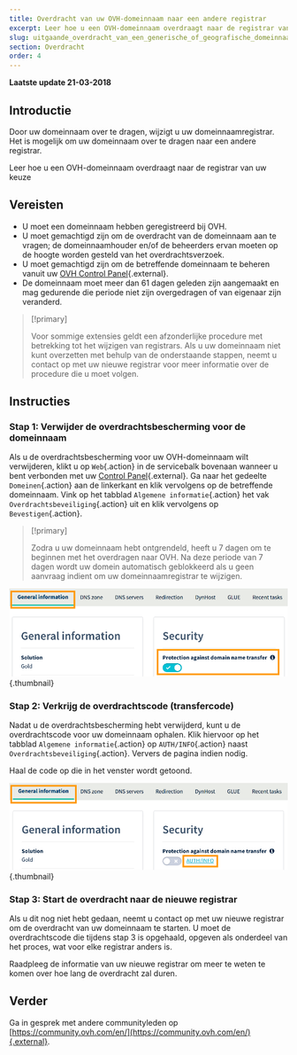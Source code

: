 ```yaml
---
title: Overdracht van uw OVH-domeinnaam naar een andere registrar
excerpt: Leer hoe u een OVH-domeinnaam overdraagt naar de registrar van uw keuze
slug: uitgaande_overdracht_van_een_generische_of_geografische_domeinnaam
section: Overdracht
order: 4
---
```


**Laatste update 21-03-2018**

## Introductie

Door uw domeinnaam over te dragen, wijzigt u uw domeinnaamregistrar. Het is mogelijk om uw domeinnaam over te dragen naar een andere registrar.

Leer hoe u een OVH-domeinnaam overdraagt naar de registrar van uw keuze

## Vereisten
- U moet een domeinnaam hebben geregistreerd bij OVH.
- U moet gemachtigd zijn om de overdracht van de domeinnaam aan te vragen; de domeinnaamhouder en/of de beheerders ervan moeten op de hoogte worden gesteld van het overdrachtsverzoek.
- U moet gemachtigd zijn om de betreffende domeinnaam te beheren vanuit uw [OVH Control Panel](https://www.ovh.com/auth/?action=gotomanager){.external}.
- De domeinnaam moet meer dan 61 dagen geleden zijn aangemaakt en mag gedurende die periode niet zijn overgedragen of van eigenaar zijn veranderd.

> [!primary]
>
> Voor sommige extensies geldt een afzonderlijke procedure met betrekking tot het wijzigen van registrars. Als u uw domeinnaam niet kunt overzetten met behulp van de onderstaande stappen, neemt u contact op met uw nieuwe registrar voor meer informatie over de procedure die u moet volgen.
>

## Instructies

### Stap 1: Verwijder de overdrachtsbescherming voor de domeinnaam

Als u de overdrachtsbescherming voor uw OVH-domeinnaam wilt verwijderen, klikt u op `Web`{.action} in de servicebalk bovenaan wanneer u bent verbonden met uw [Control Panel](https://www.ovh.com/auth/?action=gotomanager){.external}. Ga naar het gedeelte `Domeinen`{.action} aan de linkerkant en klik vervolgens op de betreffende domeinnaam. Vink op het tabblad `Algemene informatie`{.action} het vak `Overdrachtsbeveiliging`{.action} uit en klik vervolgens op `Bevestigen`{.action}.

> [!primary]
>
> Zodra u uw domeinnaam hebt ontgrendeld, heeft u 7 dagen om te beginnen met het overdragen naar OVH. Na deze periode van 7 dagen wordt uw domein automatisch geblokkeerd als u geen aanvraag indient om uw domeinnaamregistrar te wijzigen.
>

![outgoingtransfer](images/outgoing-transfer-step2.png){.thumbnail}

### Stap 2: Verkrijg de overdrachtscode (transfercode)

Nadat u de overdrachtsbescherming hebt verwijderd, kunt u de overdrachtscode voor uw domeinnaam ophalen. Klik hiervoor op het tabblad `Algemene informatie`{.action} op `AUTH/INFO`{.action} naast `Overdrachtsbeveiliging`{.action}. Ververs de pagina indien nodig.

Haal de code op die in het venster wordt getoond.

![outgoingtransfer](images/outgoing-transfer-step3.png){.thumbnail}

### Stap 3: Start de overdracht naar de nieuwe registrar

Als u dit nog niet hebt gedaan, neemt u contact op met uw nieuwe registrar om de overdracht van uw domeinnaam te starten. U moet de overdrachtscode die tijdens stap 3 is opgehaald, opgeven als onderdeel van het proces, wat voor elke registrar anders is.

Raadpleeg de informatie van uw nieuwe registrar om meer te weten te komen over hoe lang de overdracht zal duren.

## Verder

Ga in gesprek met andere communityleden op [https://community.ovh.com/en/](https://community.ovh.com/en/){.external}.